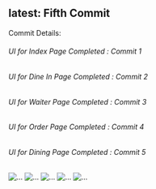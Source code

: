 <h2>latest: Fifth Commit</h2>
<p>Commit Details:</p>
<h6>UI for Index Page Completed : Commit 1</h6>
<h6>UI for Dine In Page Completed : Commit 2</h6>
<h6>UI for Waiter Page Completed : Commit 3</h6>
<h6>UI for Order Page Completed : Commit 4</h6>
<h6>UI for Dining Page Completed : Commit 5</h6>
<img src="./git-images/index.png" alt="...">
<img src="./git-images/dinein.png" alt="...">
<img src="./git-images/waiter.png" alt="...">
<img src="./git-images/order.png" alt="...">
<img src="./git-images/dining.png" alt="...">